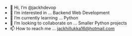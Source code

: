 - 👋 Hi, I’m @jackhdevop
- 👀 I’m interested in ... Backend Web Development
- 🌱 I’m currently learning ... Python
- 💞️ I’m looking to collaborate on ... Smaller Python projects
- 📫 How to reach me ... jackhillukka16@hotmail.com

<!---
jackhdevop/jackhdevop is a ✨ special ✨ repository because its `README.md` (this file) appears on your GitHub profile.
You can click the Preview link to take a look at your changes.
--->
